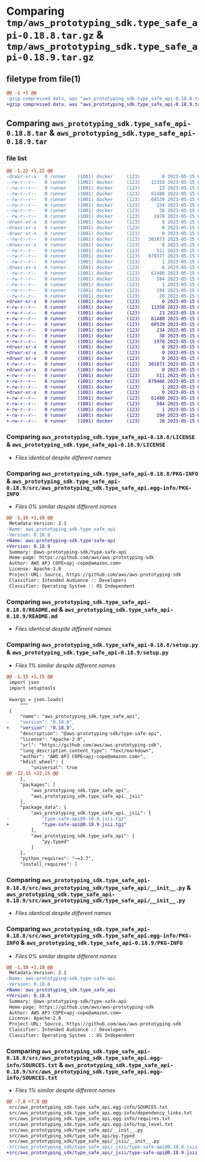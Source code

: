 # Comparing `tmp/aws_prototyping_sdk.type_safe_api-0.18.8.tar.gz` & `tmp/aws_prototyping_sdk.type_safe_api-0.18.9.tar.gz`

## filetype from file(1)

```diff
@@ -1 +1 @@
-gzip compressed data, was "aws_prototyping_sdk.type_safe_api-0.18.8.tar", last modified: Mon May 15 00:53:40 2023, max compression
+gzip compressed data, was "aws_prototyping_sdk.type_safe_api-0.18.9.tar", last modified: Mon May 15 04:27:57 2023, max compression
```

## Comparing `aws_prototyping_sdk.type_safe_api-0.18.8.tar` & `aws_prototyping_sdk.type_safe_api-0.18.9.tar`

### file list

```diff
@@ -1,22 +1,22 @@
-drwxr-xr-x   0 runner    (1001) docker     (123)        0 2023-05-15 00:53:40.743654 aws_prototyping_sdk.type_safe_api-0.18.8/
--rw-r--r--   0 runner    (1001) docker     (123)    11358 2023-05-15 00:53:24.000000 aws_prototyping_sdk.type_safe_api-0.18.8/LICENSE
--rw-r--r--   0 runner    (1001) docker     (123)       23 2023-05-15 00:53:24.000000 aws_prototyping_sdk.type_safe_api-0.18.8/MANIFEST.in
--rw-r--r--   0 runner    (1001) docker     (123)    61480 2023-05-15 00:53:40.743654 aws_prototyping_sdk.type_safe_api-0.18.8/PKG-INFO
--rw-r--r--   0 runner    (1001) docker     (123)    60539 2023-05-15 00:53:24.000000 aws_prototyping_sdk.type_safe_api-0.18.8/README.md
--rw-r--r--   0 runner    (1001) docker     (123)      234 2023-05-15 00:53:24.000000 aws_prototyping_sdk.type_safe_api-0.18.8/pyproject.toml
--rw-r--r--   0 runner    (1001) docker     (123)       38 2023-05-15 00:53:40.743654 aws_prototyping_sdk.type_safe_api-0.18.8/setup.cfg
--rw-r--r--   0 runner    (1001) docker     (123)     1978 2023-05-15 00:53:24.000000 aws_prototyping_sdk.type_safe_api-0.18.8/setup.py
-drwxr-xr-x   0 runner    (1001) docker     (123)        0 2023-05-15 00:53:40.727654 aws_prototyping_sdk.type_safe_api-0.18.8/src/
-drwxr-xr-x   0 runner    (1001) docker     (123)        0 2023-05-15 00:53:40.727654 aws_prototyping_sdk.type_safe_api-0.18.8/src/aws_prototyping_sdk/
-drwxr-xr-x   0 runner    (1001) docker     (123)        0 2023-05-15 00:53:40.739654 aws_prototyping_sdk.type_safe_api-0.18.8/src/aws_prototyping_sdk/type_safe_api/
--rw-r--r--   0 runner    (1001) docker     (123)   301873 2023-05-15 00:53:24.000000 aws_prototyping_sdk.type_safe_api-0.18.8/src/aws_prototyping_sdk/type_safe_api/__init__.py
-drwxr-xr-x   0 runner    (1001) docker     (123)        0 2023-05-15 00:53:40.739654 aws_prototyping_sdk.type_safe_api-0.18.8/src/aws_prototyping_sdk/type_safe_api/_jsii/
--rw-r--r--   0 runner    (1001) docker     (123)      511 2023-05-15 00:53:24.000000 aws_prototyping_sdk.type_safe_api-0.18.8/src/aws_prototyping_sdk/type_safe_api/_jsii/__init__.py
--rw-r--r--   0 runner    (1001) docker     (123)   879377 2023-05-15 00:53:24.000000 aws_prototyping_sdk.type_safe_api-0.18.8/src/aws_prototyping_sdk/type_safe_api/_jsii/type-safe-api@0.18.8.jsii.tgz
--rw-r--r--   0 runner    (1001) docker     (123)        1 2023-05-15 00:53:24.000000 aws_prototyping_sdk.type_safe_api-0.18.8/src/aws_prototyping_sdk/type_safe_api/py.typed
-drwxr-xr-x   0 runner    (1001) docker     (123)        0 2023-05-15 00:53:40.731654 aws_prototyping_sdk.type_safe_api-0.18.8/src/aws_prototyping_sdk.type_safe_api.egg-info/
--rw-r--r--   0 runner    (1001) docker     (123)    61480 2023-05-15 00:53:40.000000 aws_prototyping_sdk.type_safe_api-0.18.8/src/aws_prototyping_sdk.type_safe_api.egg-info/PKG-INFO
--rw-r--r--   0 runner    (1001) docker     (123)      584 2023-05-15 00:53:40.000000 aws_prototyping_sdk.type_safe_api-0.18.8/src/aws_prototyping_sdk.type_safe_api.egg-info/SOURCES.txt
--rw-r--r--   0 runner    (1001) docker     (123)        1 2023-05-15 00:53:40.000000 aws_prototyping_sdk.type_safe_api-0.18.8/src/aws_prototyping_sdk.type_safe_api.egg-info/dependency_links.txt
--rw-r--r--   0 runner    (1001) docker     (123)      194 2023-05-15 00:53:40.000000 aws_prototyping_sdk.type_safe_api-0.18.8/src/aws_prototyping_sdk.type_safe_api.egg-info/requires.txt
--rw-r--r--   0 runner    (1001) docker     (123)       20 2023-05-15 00:53:40.000000 aws_prototyping_sdk.type_safe_api-0.18.8/src/aws_prototyping_sdk.type_safe_api.egg-info/top_level.txt
+drwxr-xr-x   0 runner    (1001) docker     (123)        0 2023-05-15 04:27:57.550965 aws_prototyping_sdk.type_safe_api-0.18.9/
+-rw-r--r--   0 runner    (1001) docker     (123)    11358 2023-05-15 04:27:38.000000 aws_prototyping_sdk.type_safe_api-0.18.9/LICENSE
+-rw-r--r--   0 runner    (1001) docker     (123)       23 2023-05-15 04:27:38.000000 aws_prototyping_sdk.type_safe_api-0.18.9/MANIFEST.in
+-rw-r--r--   0 runner    (1001) docker     (123)    61480 2023-05-15 04:27:57.550965 aws_prototyping_sdk.type_safe_api-0.18.9/PKG-INFO
+-rw-r--r--   0 runner    (1001) docker     (123)    60539 2023-05-15 04:27:38.000000 aws_prototyping_sdk.type_safe_api-0.18.9/README.md
+-rw-r--r--   0 runner    (1001) docker     (123)      234 2023-05-15 04:27:38.000000 aws_prototyping_sdk.type_safe_api-0.18.9/pyproject.toml
+-rw-r--r--   0 runner    (1001) docker     (123)       38 2023-05-15 04:27:57.550965 aws_prototyping_sdk.type_safe_api-0.18.9/setup.cfg
+-rw-r--r--   0 runner    (1001) docker     (123)     1978 2023-05-15 04:27:38.000000 aws_prototyping_sdk.type_safe_api-0.18.9/setup.py
+drwxr-xr-x   0 runner    (1001) docker     (123)        0 2023-05-15 04:27:57.538965 aws_prototyping_sdk.type_safe_api-0.18.9/src/
+drwxr-xr-x   0 runner    (1001) docker     (123)        0 2023-05-15 04:27:57.538965 aws_prototyping_sdk.type_safe_api-0.18.9/src/aws_prototyping_sdk/
+drwxr-xr-x   0 runner    (1001) docker     (123)        0 2023-05-15 04:27:57.546965 aws_prototyping_sdk.type_safe_api-0.18.9/src/aws_prototyping_sdk/type_safe_api/
+-rw-r--r--   0 runner    (1001) docker     (123)   301873 2023-05-15 04:27:38.000000 aws_prototyping_sdk.type_safe_api-0.18.9/src/aws_prototyping_sdk/type_safe_api/__init__.py
+drwxr-xr-x   0 runner    (1001) docker     (123)        0 2023-05-15 04:27:57.546965 aws_prototyping_sdk.type_safe_api-0.18.9/src/aws_prototyping_sdk/type_safe_api/_jsii/
+-rw-r--r--   0 runner    (1001) docker     (123)      511 2023-05-15 04:27:38.000000 aws_prototyping_sdk.type_safe_api-0.18.9/src/aws_prototyping_sdk/type_safe_api/_jsii/__init__.py
+-rw-r--r--   0 runner    (1001) docker     (123)   879466 2023-05-15 04:27:38.000000 aws_prototyping_sdk.type_safe_api-0.18.9/src/aws_prototyping_sdk/type_safe_api/_jsii/type-safe-api@0.18.9.jsii.tgz
+-rw-r--r--   0 runner    (1001) docker     (123)        1 2023-05-15 04:27:38.000000 aws_prototyping_sdk.type_safe_api-0.18.9/src/aws_prototyping_sdk/type_safe_api/py.typed
+drwxr-xr-x   0 runner    (1001) docker     (123)        0 2023-05-15 04:27:57.542965 aws_prototyping_sdk.type_safe_api-0.18.9/src/aws_prototyping_sdk.type_safe_api.egg-info/
+-rw-r--r--   0 runner    (1001) docker     (123)    61480 2023-05-15 04:27:57.000000 aws_prototyping_sdk.type_safe_api-0.18.9/src/aws_prototyping_sdk.type_safe_api.egg-info/PKG-INFO
+-rw-r--r--   0 runner    (1001) docker     (123)      584 2023-05-15 04:27:57.000000 aws_prototyping_sdk.type_safe_api-0.18.9/src/aws_prototyping_sdk.type_safe_api.egg-info/SOURCES.txt
+-rw-r--r--   0 runner    (1001) docker     (123)        1 2023-05-15 04:27:57.000000 aws_prototyping_sdk.type_safe_api-0.18.9/src/aws_prototyping_sdk.type_safe_api.egg-info/dependency_links.txt
+-rw-r--r--   0 runner    (1001) docker     (123)      194 2023-05-15 04:27:57.000000 aws_prototyping_sdk.type_safe_api-0.18.9/src/aws_prototyping_sdk.type_safe_api.egg-info/requires.txt
+-rw-r--r--   0 runner    (1001) docker     (123)       20 2023-05-15 04:27:57.000000 aws_prototyping_sdk.type_safe_api-0.18.9/src/aws_prototyping_sdk.type_safe_api.egg-info/top_level.txt
```

### Comparing `aws_prototyping_sdk.type_safe_api-0.18.8/LICENSE` & `aws_prototyping_sdk.type_safe_api-0.18.9/LICENSE`

 * *Files identical despite different names*

### Comparing `aws_prototyping_sdk.type_safe_api-0.18.8/PKG-INFO` & `aws_prototyping_sdk.type_safe_api-0.18.9/src/aws_prototyping_sdk.type_safe_api.egg-info/PKG-INFO`

 * *Files 0% similar despite different names*

```diff
@@ -1,10 +1,10 @@
 Metadata-Version: 2.1
-Name: aws_prototyping_sdk.type_safe_api
-Version: 0.18.8
+Name: aws-prototyping-sdk.type-safe-api
+Version: 0.18.9
 Summary: @aws-prototyping-sdk/type-safe-api
 Home-page: https://github.com/aws/aws-prototyping-sdk
 Author: AWS APJ COPE<apj-cope@amazon.com>
 License: Apache-2.0
 Project-URL: Source, https://github.com/aws/aws-prototyping-sdk
 Classifier: Intended Audience :: Developers
 Classifier: Operating System :: OS Independent
```

### Comparing `aws_prototyping_sdk.type_safe_api-0.18.8/README.md` & `aws_prototyping_sdk.type_safe_api-0.18.9/README.md`

 * *Files identical despite different names*

### Comparing `aws_prototyping_sdk.type_safe_api-0.18.8/setup.py` & `aws_prototyping_sdk.type_safe_api-0.18.9/setup.py`

 * *Files 1% similar despite different names*

```diff
@@ -1,15 +1,15 @@
 import json
 import setuptools
 
 kwargs = json.loads(
     """
 {
     "name": "aws_prototyping_sdk.type_safe_api",
-    "version": "0.18.8",
+    "version": "0.18.9",
     "description": "@aws-prototyping-sdk/type-safe-api",
     "license": "Apache-2.0",
     "url": "https://github.com/aws/aws-prototyping-sdk",
     "long_description_content_type": "text/markdown",
     "author": "AWS APJ COPE<apj-cope@amazon.com>",
     "bdist_wheel": {
         "universal": true
@@ -22,15 +22,15 @@
     },
     "packages": [
         "aws_prototyping_sdk.type_safe_api",
         "aws_prototyping_sdk.type_safe_api._jsii"
     ],
     "package_data": {
         "aws_prototyping_sdk.type_safe_api._jsii": [
-            "type-safe-api@0.18.8.jsii.tgz"
+            "type-safe-api@0.18.9.jsii.tgz"
         ],
         "aws_prototyping_sdk.type_safe_api": [
             "py.typed"
         ]
     },
     "python_requires": "~=3.7",
     "install_requires": [
```

### Comparing `aws_prototyping_sdk.type_safe_api-0.18.8/src/aws_prototyping_sdk/type_safe_api/__init__.py` & `aws_prototyping_sdk.type_safe_api-0.18.9/src/aws_prototyping_sdk/type_safe_api/__init__.py`

 * *Files identical despite different names*

### Comparing `aws_prototyping_sdk.type_safe_api-0.18.8/src/aws_prototyping_sdk.type_safe_api.egg-info/PKG-INFO` & `aws_prototyping_sdk.type_safe_api-0.18.9/PKG-INFO`

 * *Files 0% similar despite different names*

```diff
@@ -1,10 +1,10 @@
 Metadata-Version: 2.1
-Name: aws-prototyping-sdk.type-safe-api
-Version: 0.18.8
+Name: aws_prototyping_sdk.type_safe_api
+Version: 0.18.9
 Summary: @aws-prototyping-sdk/type-safe-api
 Home-page: https://github.com/aws/aws-prototyping-sdk
 Author: AWS APJ COPE<apj-cope@amazon.com>
 License: Apache-2.0
 Project-URL: Source, https://github.com/aws/aws-prototyping-sdk
 Classifier: Intended Audience :: Developers
 Classifier: Operating System :: OS Independent
```

### Comparing `aws_prototyping_sdk.type_safe_api-0.18.8/src/aws_prototyping_sdk.type_safe_api.egg-info/SOURCES.txt` & `aws_prototyping_sdk.type_safe_api-0.18.9/src/aws_prototyping_sdk.type_safe_api.egg-info/SOURCES.txt`

 * *Files 1% similar despite different names*

```diff
@@ -7,8 +7,8 @@
 src/aws_prototyping_sdk.type_safe_api.egg-info/SOURCES.txt
 src/aws_prototyping_sdk.type_safe_api.egg-info/dependency_links.txt
 src/aws_prototyping_sdk.type_safe_api.egg-info/requires.txt
 src/aws_prototyping_sdk.type_safe_api.egg-info/top_level.txt
 src/aws_prototyping_sdk/type_safe_api/__init__.py
 src/aws_prototyping_sdk/type_safe_api/py.typed
 src/aws_prototyping_sdk/type_safe_api/_jsii/__init__.py
-src/aws_prototyping_sdk/type_safe_api/_jsii/type-safe-api@0.18.8.jsii.tgz
+src/aws_prototyping_sdk/type_safe_api/_jsii/type-safe-api@0.18.9.jsii.tgz
```


